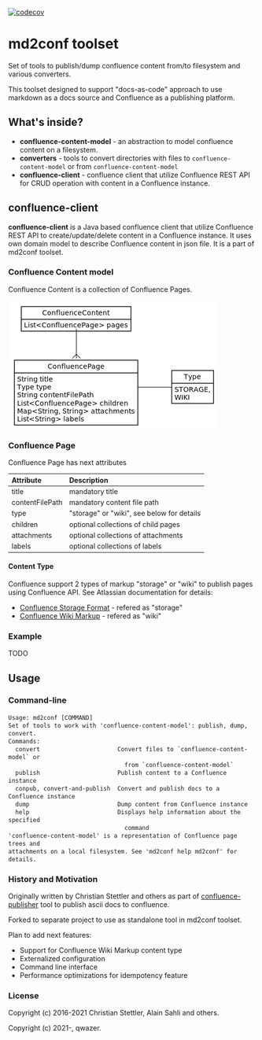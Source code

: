 [![codecov](https://codecov.io/gh/md2conf/md2conf/branch/master/graph/badge.svg?token=PJEAQ8SXH4)](https://codecov.io/gh/md2conf/md2conf)

# md2conf toolset

Set of tools to publish/dump confluence content from/to filesystem and
various converters.

This toolset designed to support "docs-as-code" approach to use markdown
as a docs source and Confluence as a publishing platform.

## What's inside?

* **confluence-content-model** - an abstraction to model confluence
  content on a filesystem.
* **converters** - tools to convert directories with files to
  `confluence-content-model` or from `confluence-content-model`
* **confluence-client** - confluence client that utilize Confluence REST
  API for CRUD operation with content in a Confluence instance.

## confluence-client

**confluence-client** is a Java based confluence client that utilize
Confluence REST API to create/update/delete content in a Confluence
instance. It uses own domain model to describe Confluence content in
json file. It is a part of md2conf toolset.

### Confluence Content model

Confluence Content is a collection of Confluence Pages.


![confluence-content.png](doc/plantuml/confluence-content.png)

### Confluence Page

Confluence Page has next attributes

| Attribute       | Description                                |
|:----------------|:-------------------------------------------|
| title           | mandatory title                            |
| contentFilePath | mandatory content file path                |
| type            | "storage" or "wiki", see below for details |
| children        | optional collections of child pages        |
| attachments     | optional collections of attachments        |
| labels          | optional collections of labels             |

#### Content Type

Confluence support 2 types of markup "storage" or "wiki" to publish
pages using Confluence API. See Atlassian documentation for details:

* [Confluence Storage Format](https://confluence.atlassian.com/doc/confluence-storage-format-790796544.html)
  \- refered as "storage"
* [Confluence Wiki Markup](https://confluence.atlassian.com/doc/confluence-wiki-markup-251003035.html)
  \- refered as "wiki"

### Example

TODO

<!--TODO add example-->

## Usage

### Command-line

```
Usage: md2conf [COMMAND]
Set of tools to work with 'confluence-content-model': publish, dump, convert.
Commands:
  convert                      Convert files to `confluence-content-model` or
                                 from `confluence-content-model`
  publish                      Publish content to a Confluence instance
  conpub, convert-and-publish  Convert and publish docs to a Confluence instance
  dump                         Dump content from Confluence instance
  help                         Displays help information about the specified
                                 command
'confluence-content-model' is a representation of Confluence page trees and
attachments on a local filesystem. See 'md2conf help md2conf' for details.
```

### History and Motivation

Originally written by Christian Stettler and others as part of
[confluence-publisher](https://github.com/confluence-publisher/confluence-publisher)
tool to publish ascii docs to confluence.

Forked to separate project to use as standalone tool in md2conf toolset.

Plan to add next features:

* Support for Confluence Wiki Markup content type
* Externalized configuration
* Command line interface
* Performance optimizations for idempotency feature


### License

Copyright (c) 2016-2021 Christian Stettler, Alain Sahli and others.

Copyright (c) 2021-, qwazer.

